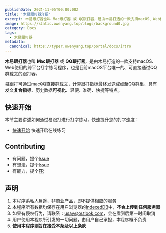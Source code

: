 ```yaml
---
publishDate: 2024-11-05T00:00:00Z
title: '木易跟打器介绍'
excerpt: 木易跟打器也叫 Mac跟打器 或 QQ跟打器，是由木易打造的一款支持macOS、Web使用的跨平台打字练习程序。
image: https://static.owenyang.top/blogs/background0.jpg
category: Docs
tags:
  - 木易跟打器
metadata:
  canonical: https://typer.owenyang.top/portal/docs/intro
---
```



**木易跟打器**也叫 **Mac跟打器** 或 **QQ跟打器**，是由木易打造的一款支持macOS、Web使用的跨平台打字练习程序，也是目前macOS平台唯一的、可直接通过QQ群载文的跟打器。

易跟打可通过macQQ直接群载文，计算跟打指标最终发送成绩至QQ群里，具有发文**复合指标**、历史数据**可视化**、轻便、准确、快捷等特点。

## 快速开始

本节主要讲述如何通过易跟打进行打字练习，快速提升您的打字速度：

- [快速开始](/portal/docs/get-started) 快速开启在线练习

## Contributing

- 有问题，提个[Issue](https://github.com/owenyang0/easy-typer/issues)
- 有想法，提个[Issue](https://github.com/owenyang0/easy-typer/issues)
- 有能力，提个[PR](https://github.com/owenyang0/easy-typer/pulls)
## 声明

1. 本程序系私人用途，非商业产品，即不提供相应的服务
1. 本程序所有数据均保存在用户浏览器的[IndexedDB](https://developer.mozilla.org/zh-CN/docs/Web/API/IndexedDB_API)中，**不会上传到任何服务器**
1. 如果有侵权行为，请联系：[usay@outlook.com](mailto:usay@outlook.com)，会在看到后第一时间取消
1. 用户使用本程序所引发的一切问题，由用户自己承担，本程序概不负责
1. **使用本程序则旨在接受本条及以上条款**
